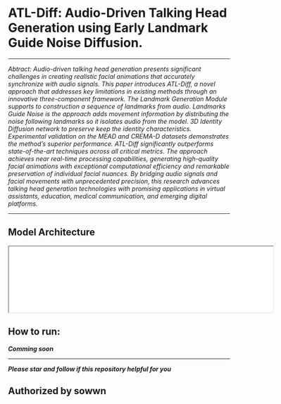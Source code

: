# ATL-Diff: Audio-Driven Talking Head Generation  using Early Landmark Guide Noise Diffusion.
---
*Abtract: Audio-driven talking head generation presents significant challenges in creating realistic facial animations that accurately synchronize with audio signals. This paper introduces ATL-Diff, a novel approach that addresses key limitations in existing methods through an innovative three-component framework. The Landmark Generation Module supports to construction a sequence of landmarks from audio. Landmarks Guide Noise is the approach adds movement information by distributing the noise following landmarks so it isolates audio from the model. 3D Identity Diffusion network to preserve keep the identity characteristics. Experimental validation on the MEAD and CREMA-D datasets demonstrates the method’s superior performance. ATL-Diff significantly outperforms state-of-the-art techniques across all critical metrics. The approach achieves near real-time processing capabilities, generating high-quality facial animations with exceptional computational efficiency and remarkable preservation of individual facial nuances. By bridging audio signals and facial movements with unprecedented precision, this research advances talking head generation technologies with promising applications in virtual assistants, education, medical communication, and emerging digital platforms.*

---
## Model Architecture
<iframe src="static/overview.pdf" width="600"></iframe>


## How to run:
***Comming soon***

---


***Please star and follow if this repository helpful for you***

**Authorized by sowwn**
---

